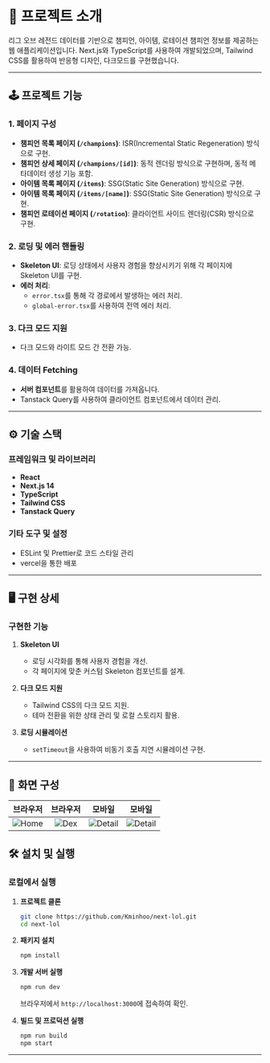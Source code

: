 # 📑 프로젝트 소개

리그 오브 레전드 데이터를 기반으로 챔피언, 아이템, 로테이션 챔피언 정보를 제공하는 웹 애플리케이션입니다. Next.js와 TypeScript를 사용하여 개발되었으며, Tailwind CSS를 활용하여 반응형 디자인, 다크모드를 구현했습니다.

---

## 🕹️ 프로젝트 기능

### 1. **페이지 구성**

- **챔피언 목록 페이지 (`/champions`)**: ISR(Incremental Static Regeneration) 방식으로 구현.
- **챔피언 상세 페이지 (`/champions/[id]`)**: 동적 렌더링 방식으로 구현하며, 동적 메타데이터 생성 기능 포함.
- **아이템 목록 페이지 (`/items`)**: SSG(Static Site Generation) 방식으로 구현.
- **아이템 목록 페이지 (`/items/[name]`)**: SSG(Static Site Generation) 방식으로 구현.
- **챔피언 로테이션 페이지 (`/rotation`)**: 클라이언트 사이드 렌더링(CSR) 방식으로 구현.

### 2. **로딩 및 에러 핸들링**

- **Skeleton UI**: 로딩 상태에서 사용자 경험을 향상시키기 위해 각 페이지에 Skeleton UI를 구현.
- **에러 처리**:
  - `error.tsx`를 통해 각 경로에서 발생하는 에러 처리.
  - `global-error.tsx`를 사용하여 전역 에러 처리.

### 3. **다크 모드 지원**

- 다크 모드와 라이트 모드 간 전환 가능.

### 4. **데이터 Fetching**

- **서버 컴포넌트**를 활용하여 데이터를 가져옵니다.
- Tanstack Query를 사용하여 클라이언트 컴포넌트에서 데이터 관리.

---

## ⚙️ 기술 스택

### **프레임워크 및 라이브러리**

- **React**
- **Next.js 14**
- **TypeScript**
- **Tailwind CSS**
- **Tanstack Query**

### **기타 도구 및 설정**

- ESLint 및 Prettier로 코드 스타일 관리
- vercel을 통한 배포

---

## 🖥️ 구현 상세

### **구현한 기능**

1. **Skeleton UI**

   - 로딩 시각화를 통해 사용자 경험을 개선.
   - 각 페이지에 맞춘 커스텀 Skeleton 컴포넌트를 설계.

2. **다크 모드 지원**

   - Tailwind CSS의 다크 모드 지원.
   - 테마 전환을 위한 상태 관리 및 로컬 스토리지 활용.

3. **로딩 시뮬레이션**
   - `setTimeout`을 사용하여 비동기 호출 지연 시뮬레이션 구현.

---

## 📱 화면 구성

|            브라우저            |           브라우저           |               모바일               |               모바일               |
| :----------------------------: | :--------------------------: | :--------------------------------: | :--------------------------------: |
| ![Home](./src/assets/home.png) | ![Dex](./src/assets/dex.png) | ![Detail](./src/assets/detail.png) | ![Detail](./src/assets/detail.png) |

## 🛠️ 설치 및 실행

### **로컬에서 실행**

1. **프로젝트 클론**

   ```bash
   git clone https://github.com/Kminhoo/next-lol.git
   cd next-lol
   ```

2. **패키지 설치**

   ```bash
   npm install
   ```

3. **개발 서버 실행**

   ```bash
   npm run dev
   ```

   브라우저에서 `http://localhost:3000`에 접속하여 확인.

4. **빌드 및 프로덕션 실행**
   ```bash
   npm run build
   npm start
   ```

---
